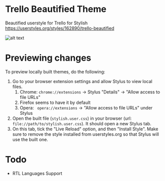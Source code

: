 # Trello Beautified Theme
Beautified userstyle for Trello for Stylish https://userstyles.org/styles/162890/trello-beautified


![alt text](https://raw.githubusercontent.com/sirpooya/Trello-Beautified/master/Screenshot.png)


# Previewing changes

To preview locally built themes, do the following:

1. Go to your browser extension settings and allow Stylus to view local files.
   1. Chrome: `chrome://extensions` -> Stylus "Details" -> "Allow access to file URLs"
   2. Firefox seems to have it by default
   3. Opera: ` opera://extensions` -> "Allow access to file URLs" under Stylus
2. Open the built file (`stylish.user.css`) in your browser (url: `file://path/to/stylish.user.css`). It should open a new Stylus tab.
3. On this tab, tick the "Live Reload" option, and then "Install Style". Make sure to remove the style installed from userstyles.org so that Stylus will use the built one.




# Todo

 - RTL Languages Support
